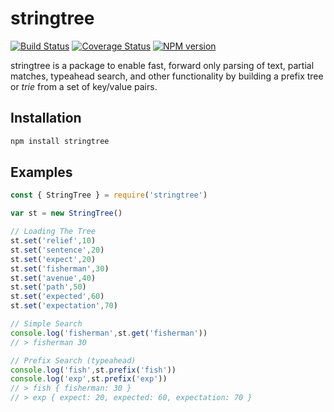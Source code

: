 # stringtree

[![Build Status](https://img.shields.io/travis/tomdionysus/stringtree-js/master.svg)](https://travis-ci.org/tomdionysus/stringtree-js)
[![Coverage Status](https://coveralls.io/repos/github/tomdionysus/stringtree-js/badge.svg?branch=master)](https://coveralls.io/github/tomdionysus/stringtree-js?branch=master)
[![NPM version](https://img.shields.io/npm/v/stringtree.svg)](https://www.npmjs.com/package/stringtree)

stringtree is a package to enable fast, forward only parsing of text, partial matches, typeahead search, and other functionality by building a prefix tree or *trie* from a set of key/value pairs.


## Installation
```bash
npm install stringtree
```

## Examples
```javascript
const { StringTree } = require('stringtree')

var st = new StringTree()

// Loading The Tree
st.set('relief',10)
st.set('sentence',20)
st.set('expect',20)
st.set('fisherman',30)
st.set('avenue',40)
st.set('path',50)
st.set('expected',60)
st.set('expectation',70)

// Simple Search
console.log('fisherman',st.get('fisherman'))
// > fisherman 30

// Prefix Search (typeahead)
console.log('fish',st.prefix('fish'))
console.log('exp',st.prefix('exp'))
// > fish { fisherman: 30 }
// > exp { expect: 20, expected: 60, expectation: 70 }
```
